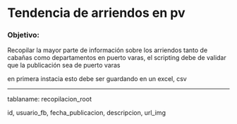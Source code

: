 
# Tendencia de arriendos en pv

### Objetivo:
Recopilar la mayor parte de información sobre los arriendos tanto de cabañas como departamentos en puerto varas, el scripting debe de validar que la publicación sea de puerto varas 

en primera instacia esto debe ser guardando en un excel, csv

-------

tablaname: recopilacion_root

id, usuario_fb, fecha_publicacion, descripcion, url_img